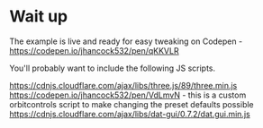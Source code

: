 # Wait up

The example is live and ready for easy tweaking on Codepen - https://codepen.io/jhancock532/pen/qKKVLR

You'll probably want to include the following JS scripts.

https://cdnjs.cloudflare.com/ajax/libs/three.js/89/three.min.js
https://codepen.io/jhancock532/pen/VdLmvN - this is a custom orbitcontrols script to make changing the preset defaults possible
https://cdnjs.cloudflare.com/ajax/libs/dat-gui/0.7.2/dat.gui.min.js
